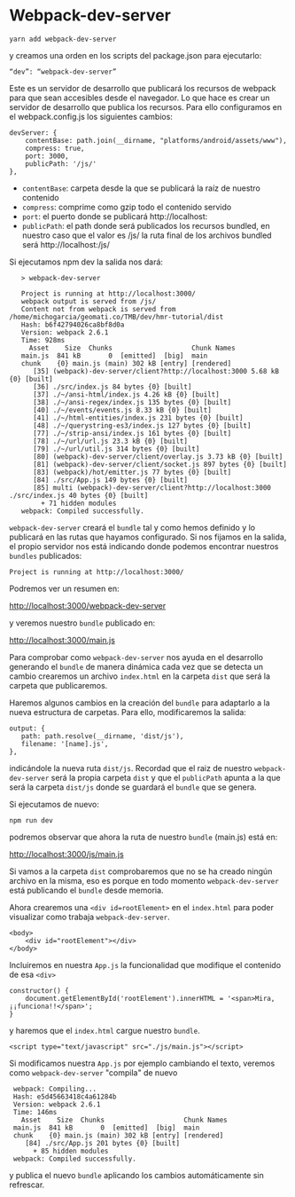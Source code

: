 # Webpack-dev-server

    yarn add webpack-dev-server
 
y creamos una orden en los scripts del package.json para ejecutarlo:

    “dev”: “webpack-dev-server”

Este es un servidor de desarrollo que publicará los recursos de webpack para que sean accesibles desde el navegador. Lo que hace es crear un servidor de desarrollo que publica los recursos. Para ello configuramos en el webpack.config.js los siguientes cambios:
 
    devServer: {
        contentBase: path.join(__dirname, "platforms/android/assets/www"),
        compress: true,
        port: 3000,
        publicPath: '/js/'  
    },
 
* `contentBase`: carpeta desde la que se publicará la raíz de nuestro contenido
* `compress`: comprime como gzip todo el contenido servido
* `port`: el puerto donde se publicará http://localhost:<port>
* `publicPath`: el path donde será publicados los recursos bundled, en nuestro caso que el valor es /js/ la ruta final de los archivos bundled será http://localhost:<port>/js/
 
Si ejecutamos npm dev la salida nos dará:

       > webpack-dev-server
       
       Project is running at http://localhost:3000/
       webpack output is served from /js/
       Content not from webpack is served from /home/michogarcia/geomati.co/TMB/dev/hmr-tutorial/dist
       Hash: b6f42794026ca8bf8d0a
       Version: webpack 2.6.1
       Time: 928ms
         Asset    Size  Chunks                    Chunk Names
       main.js  841 kB       0  [emitted]  [big]  main
       chunk    {0} main.js (main) 302 kB [entry] [rendered]
          [35] (webpack)-dev-server/client?http://localhost:3000 5.68 kB {0} [built]
          [36] ./src/index.js 84 bytes {0} [built]
          [37] ./~/ansi-html/index.js 4.26 kB {0} [built]
          [38] ./~/ansi-regex/index.js 135 bytes {0} [built]
          [40] ./~/events/events.js 8.33 kB {0} [built]
          [41] ./~/html-entities/index.js 231 bytes {0} [built]
          [48] ./~/querystring-es3/index.js 127 bytes {0} [built]
          [77] ./~/strip-ansi/index.js 161 bytes {0} [built]
          [78] ./~/url/url.js 23.3 kB {0} [built]
          [79] ./~/url/util.js 314 bytes {0} [built]
          [80] (webpack)-dev-server/client/overlay.js 3.73 kB {0} [built]
          [81] (webpack)-dev-server/client/socket.js 897 bytes {0} [built]
          [83] (webpack)/hot/emitter.js 77 bytes {0} [built]
          [84] ./src/App.js 149 bytes {0} [built]
          [85] multi (webpack)-dev-server/client?http://localhost:3000 ./src/index.js 40 bytes {0} [built]
            + 71 hidden modules
       webpack: Compiled successfully.


`webpack-dev-server` creará el `bundle` tal y como hemos definido y lo publicará en las rutas que hayamos configurado. Si nos 
fijamos en la salida, el propio servidor nos está indicando donde podemos encontrar nuestros `bundles` publicados:

    Project is running at http://localhost:3000/
    
Podremos ver un resumen en:

[http://localhost:3000/webpack-dev-server](http://localhost:3000/webpack-dev-server)

y veremos nuestro `bundle` publicado en:

[http://localhost:3000/main.js](http://localhost:3000/main.js)

Para comprobar como `webpack-dev-server` nos ayuda en el desarrollo generando el `bundle` de manera dinámica cada vez que se detecta un cambio
crearemos un archivo `index.html` en la carpeta `dist` que será la carpeta que publicaremos.

Haremos algunos cambios en la creación del `bundle` para adaptarlo a la nueva estructura de carpetas. Para ello, modificaremos la salida:

    output: {
       path: path.resolve(__dirname, 'dist/js'),
       filename: '[name].js',
    },

indicándole la nueva ruta `dist/js`. Recordad que el raiz de nuestro `webpack-dev-server` será la propia carpeta `dist` y que el
`publicPath` apunta a la que será la carpeta `dist/js` donde se guardará el `bundle` que se genera.
   
Si ejecutamos de nuevo:

    npm run dev
    
podremos observar que ahora la ruta de nuestro `bundle` (main.js) está en:
    
[http://localhost:3000/js/main.js](http://localhost:3000/js/main.js)

Si vamos a la carpeta `dist` comprobaremos que no se ha creado ningún archivo en la misma, eso es porque en todo momento
`webpack-dev-server` está publicando el `bundle` desde memoria.

Ahora crearemos una `<div id=rootElement>` en el `index.html` para poder visualizar como trabaja `webpack-dev-server`.

    <body>
        <div id="rootElement"></div>
    </body>

Incluiremos en nuestra `App.js` la funcionalidad que modifique el contenido de esa `<div>`

    constructor() {
        document.getElementById('rootElement').innerHTML = '<span>Mira, ¡¡funciona!!</span>';
    }
    
y haremos que el `index.html` cargue nuestro `bundle`.
   
    <script type="text/javascript" src="./js/main.js"></script>
    
Si modificamos nuestra `App.js` por ejemplo cambiando el texto, veremos como `webpack-dev-server` "compila" de nuevo
 
     webpack: Compiling...
     Hash: e5d45663418c4a61284b
     Version: webpack 2.6.1
     Time: 146ms
       Asset    Size  Chunks                    Chunk Names
     main.js  841 kB       0  [emitted]  [big]  main
     chunk    {0} main.js (main) 302 kB [entry] [rendered]
        [84] ./src/App.js 201 bytes {0} [built]
          + 85 hidden modules
     webpack: Compiled successfully.
     
y publica el nuevo `bundle` aplicando los cambios automáticamente sin refrescar.
